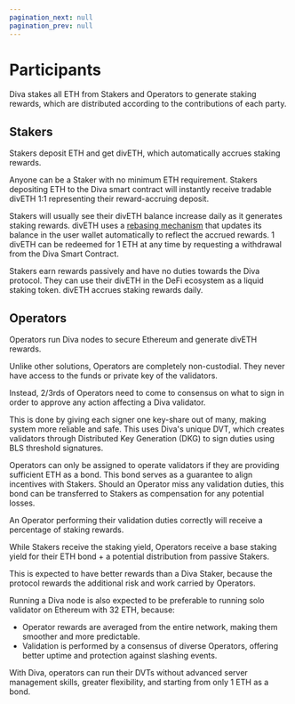 ```yaml
---
pagination_next: null
pagination_prev: null
---
```

# Participants

Diva stakes all ETH from Stakers and Operators to generate staking rewards, which are distributed according to the contributions of each party.

## Stakers

Stakers deposit ETH and get divETH, which automatically accrues staking rewards.

Anyone can be a Staker with no minimum ETH requirement. Stakers depositing ETH to the Diva smart contract will instantly receive tradable divETH 1:1 representing their reward-accruing deposit.

Stakers will usually see their divETH balance increase daily as it generates staking rewards. divETH uses a [rebasing mechanism](04-lst.md) that updates its balance in the user wallet automatically to reflect the accrued rewards. 1 divETH can be redeemed for 1 ETH at any time by requesting a withdrawal from the Diva Smart Contract.

Stakers earn rewards passively and have no duties towards the Diva protocol. They can use their divETH in the DeFi ecosystem as a liquid staking token. divETH accrues staking rewards daily.


## Operators

Operators run Diva nodes to secure Ethereum and generate divETH rewards.

Unlike other solutions, Operators are completely non-custodial. They never have access to the funds or private key of the validators.

Instead, 2/3rds of Operators need to come to consensus on what to sign in order to approve any action affecting a Diva validator.

This is done by giving each signer one key-share out of many, making system more reliable and safe. This uses Diva's unique DVT, which creates validators through Distributed Key Generation (DKG) to sign duties using BLS threshold signatures.

Operators can only be assigned to operate validators if they are providing sufficient ETH as a bond. This bond serves as a guarantee to align incentives with Stakers. Should an Operator miss any validation duties, this bond can be transferred to Stakers as compensation for any potential losses.

An Operator performing their validation duties correctly will receive a percentage of staking rewards.

While Stakers receive the staking yield, Operators receive a base staking yield for their ETH bond + a potential distribution from passive Stakers.

This is expected to have better rewards than a Diva Staker, because the protocol rewards the additional risk and work carried by Operators.

Running a Diva node is also expected to be preferable to running solo validator on Ethereum with 32 ETH, because:

- Operator rewards are averaged from the entire network, making them smoother and more predictable.
- Validation is performed by a consensus of diverse Operators, offering better uptime and protection against slashing events.

With Diva, operators can run their DVTs without advanced server management skills, greater flexibility, and starting from only 1 ETH as a bond.

